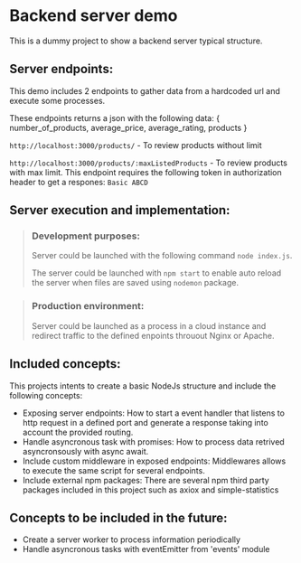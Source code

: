 # Backend server demo

This is a dummy project to show a backend server typical structure.

## Server endpoints:

This demo includes 2 endpoints to gather data from a hardcoded url and execute some processes. 

These endpoints returns a json with the following data: { number_of_products, average_price, average_rating, products }

`http://localhost:3000/products/` - To review products without limit

`http://localhost:3000/products/:maxListedProducts` - To review products with max limit. This endpoint requires the following token in authorization header to get a respones: `Basic ABCD`

## Server execution and implementation:

> ### Development purposes:  
> Server could be launched with the following command `node index.js`.
> 
> The server could be launched with `npm start` to enable auto reload the server when files are saved using `nodemon` package.

> ### Production environment:
> Server could be launched as a process in a cloud instance and redirect traffic to the defined enpoints throuout Nginx or Apache.

## Included concepts:

This projects intents to create a basic NodeJs structure and include the following concepts:

* Exposing server endpoints: How to start a event handler that listens to http request in a defined port and generate a response taking into account the provided routing.
* Handle asyncronous task with promises: How to process data retrived asyncronsously with async await.
* Include custom middleware in exposed endpoints: Middlewares allows to execute the same script for several endpoints.
* Include external npm packages: There are several npm third party packages included in this project such as axiox and simple-statistics

## Concepts to be included in the future:

* Create a server worker to process information periodically
* Handle asyncronous tasks with eventEmitter from 'events' module
